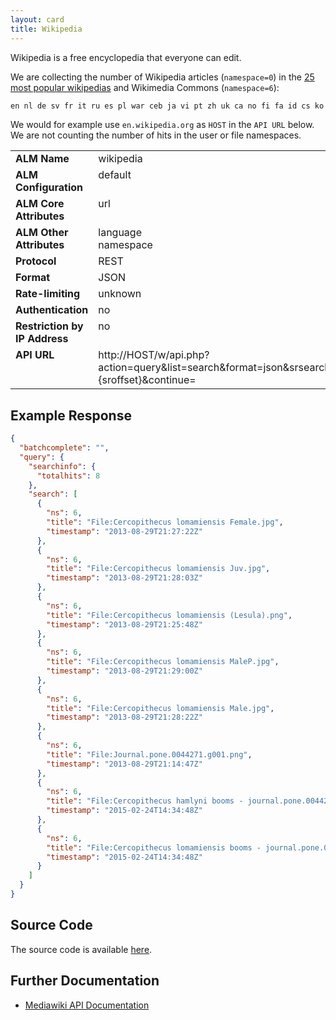 ```yaml
---
layout: card
title: Wikipedia
---
```


Wikipedia is a free encyclopedia that everyone can edit.

We are collecting the number of Wikipedia articles (`namespace=0`) in the [25 most popular wikipedias](https://meta.wikimedia.org/wiki/List_of_Wikipedias#All_Wikipedias_ordered_by_number_of_articles) and Wikimedia Commons (`namespace=6`):

```sh
en nl de sv fr it ru es pl war ceb ja vi pt zh uk ca no fi fa id cs ko hu ar commons
```

We would for example use `en.wikipedia.org` as `HOST` in the `API URL` below. We are not counting the number of hits in the user or file namespaces.

<table width=100% border="0" cellspacing="0" cellpadding="0">
<tbody>
<tr>
<td valign="top" width=30%><strong>ALM Name</strong></td>
<td valign="top" width=70%>wikipedia</td>
</tr>
<tr>
<td valign="top" width=20%><strong>ALM Configuration</strong></td>
<td valign="top" width=80%>default</td>
</tr>
<tr>
<td valign="top" width=20%><strong>ALM Core Attributes</strong></td>
<td valign="top" width=80%>url</td>
</tr>
<td valign="top" width=20%><strong>ALM Other Attributes</strong></td>
<td valign="top" width=80%>language<br/>namespace</td>
</tr>
<tr>
<td valign="top" width=30%><strong>Protocol</strong></td>
<td valign="top" width=70%>REST</td>
</tr>
<tr>
<td valign="top" width=30%><strong>Format</strong></td>
<td valign="top" width=70%>JSON</td>
</tr>
<tr>
<td valign="top" width=20%><strong>Rate-limiting</strong></td>
<td valign="top" width=80%>unknown</td>
</tr>
<tr>
<td valign="top" width=20%><strong>Authentication</strong></td>
<td valign="top" width=80%>no</td>
</tr>
<tr>
<td valign="top" width=20%><strong>Restriction by IP Address</strong></td>
<td valign="top" width=80%>no</td>
</tr>
<tr>
<td valign="top" width=20%><strong>API URL</strong></td>
<td valign="top" width=80%>http://HOST/w/api.php?action=query&list=search&format=json&srsearch=\"DOI\"+OR+\"URL\"&srnamespace=NAMESPACE&srwhat=text&srinfo=totalhits&srprop=timestamp&srlimit=50&sroffset=%{sroffset}&continue=</td>
</tr>
</tbody>
</table>

## Example Response

```json
{
  "batchcomplete": "",
  "query": {
    "searchinfo": {
      "totalhits": 8
    },
    "search": [
      {
        "ns": 6,
        "title": "File:Cercopithecus lomamiensis Female.jpg",
        "timestamp": "2013-08-29T21:27:22Z"
      },
      {
        "ns": 6,
        "title": "File:Cercopithecus lomamiensis Juv.jpg",
        "timestamp": "2013-08-29T21:28:03Z"
      },
      {
        "ns": 6,
        "title": "File:Cercopithecus lomamiensis (Lesula).png",
        "timestamp": "2013-08-29T21:25:48Z"
      },
      {
        "ns": 6,
        "title": "File:Cercopithecus lomamiensis MaleP.jpg",
        "timestamp": "2013-08-29T21:29:00Z"
      },
      {
        "ns": 6,
        "title": "File:Cercopithecus lomamiensis Male.jpg",
        "timestamp": "2013-08-29T21:28:22Z"
      },
      {
        "ns": 6,
        "title": "File:Journal.pone.0044271.g001.png",
        "timestamp": "2013-08-29T21:14:47Z"
      },
      {
        "ns": 6,
        "title": "File:Cercopithecus hamlyni booms - journal.pone.0044271.s015.ogg",
        "timestamp": "2015-02-24T14:34:48Z"
      },
      {
        "ns": 6,
        "title": "File:Cercopithecus lomamiensis booms - journal.pone.0044271.s016.ogg",
        "timestamp": "2015-02-24T14:34:48Z"
      }
    ]
  }
}
```

## Source Code
The source code is available [here](https://github.com/lagotto/lagotto/blob/master/app/models/agents/wikipedia.rb).

## Further Documentation
* [Mediawiki API Documentation](http://www.mediawiki.org/wiki/API:Main_page)
